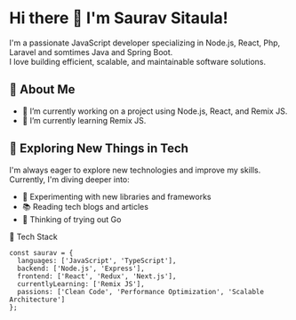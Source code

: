 # Hi there 👋 I'm Saurav Sitaula!

I'm a passionate JavaScript developer specializing in Node.js, React, Php, Laravel and somtimes Java and Spring Boot.  
I love building efficient, scalable, and maintainable software solutions.

## 🚀 About Me

- 🔭 I’m currently working on a project using Node.js, React, and Remix JS.
- 🌱 I’m currently learning Remix JS.

## 🎯 Exploring New Things in Tech

I'm always eager to explore new technologies and improve my skills. Currently, I'm diving deeper into:
- 🧪 Experimenting with new libraries and frameworks
- 📚 Reading tech blogs and articles
- 🐹 Thinking of trying out Go

🔧 Tech Stack

```
const saurav = {
  languages: ['JavaScript', 'TypeScript'],
  backend: ['Node.js', 'Express'],
  frontend: ['React', 'Redux', 'Next.js'],
  currentlyLearning: ['Remix JS'],
  passions: ['Clean Code', 'Performance Optimization', 'Scalable Architecture']
};
```
